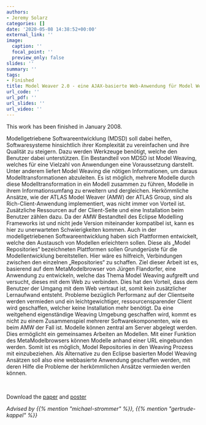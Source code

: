```yaml
---
authors:
- Jeremy Solarz
categories: []
date: '2020-05-08 14:38:52+00:00'
external_link: ''
image:
  caption: ''
  focal_point: ''
  preview_only: false
slides: ''
summary: ''
tags:
- Finished
title: Model Weaver 2.0 - eine AJAX-basierte Web-Anwendung für Model Weaving
url_code: ''
url_pdf: ''
url_slides: ''
url_video: ''
---
```


This work has been finished in January 2008.

Modellgetriebene Softwareentwicklung (MDSD) soll dabei helfen, Softwaresysteme hinsichtlich ihrer Komplexität zu vereinfachen und ihre Qualität zu steigern. Dazu werden Werkzeuge benötigt, welche den Benutzer dabei unterstützen. Ein Bestandteil von MDSD ist Model Weaving, welches für eine Vielzahl von Anwendungen eine Voraussetzung darstellt. Unter anderem liefert Model Weaving die nötigen Informationen, um daraus Modelltransformationen abzuleiten. Es ist möglich, mehrere Modelle durch diese Modelltransformation in ein Modell zusammen zu führen, Modelle in ihrem Informationsumfang zu erweitern und dergleichen. Herkömmliche Ansätze, wie der ATLAS Model Weaver (AMW) der ATLAS Group, sind als Rich-Client-Anwendung implementiert, was nicht immer von Vorteil ist. Zusätzliche Ressourcen auf der Client-Seite und eine Installation beim Benutzer zählen dazu. Da der AMW Bestandteil des Eclipse Modelling Frameworks ist und nicht jede Version miteinander kompatibel ist, kann es hier zu unerwarteten Schwierigkeiten kommen. Auch in der modellgetriebenen Softwareentwicklung haben sich Plattformen entwickelt, welche den Austausch von Modellen erleichtern sollen. Diese als „Model Repositories“ bezeichneten Plattformen sollen Grundgerüste für die Modellentwicklung bereitstellen. Hier wäre es hilfreich, Verbindungen zwischen den einzelnen „Repositories“ zu schaffen. Ziel dieser Arbeit ist es, basierend auf dem MetaModelbrowser von Jürgen Flandorfer, eine Anwendung zu entwickeln, welche das Thema Model Weaving aufgreift und versucht, dieses mit dem Web zu verbinden. Dies hat den Vorteil, dass dem Benutzer der Umgang mit dem Web vertraut ist, somit kein zusätzlicher Lernaufwand entsteht. Probleme bezüglich Performanz auf der Clientseite werden vermieden und ein leichtgewichtiger, ressourcensparender Client wird geschaffen, welcher keine Installation mehr benötigt. Da eine weitgehend eigenständige Weaving Umgebung geschaffen wird, kommt es nicht zu einem Zusammenspiel mehrerer Softwarekomponenten, wie es beim AMW der Fall ist. Modelle können zentral am Server abgelegt werden. Dies ermöglicht ein gemeinsames Arbeiten an Modellen. Mit einer Funktion des MetaModelbrowsers können Modelle anhand einer URL eingebunden werden. Somit ist es möglich, Model Repositories in den Weaving Prozess mit einzubeziehen. Als Alternative zu den Eclipse basierten Model Weaving Ansätzen soll also eine webbasierte Anwendung geschaffen werden, mit deren Hilfe die Probleme der herkömmlichen Ansätze vermieden werden können.

&nbsp;

 Download the [paper](https://www.big.tuwien.ac.at/app/uploads/2016/10/Solarz_paper.pdf) and [poster](https://www.big.tuwien.ac.at/app/uploads/2016/10/Solarz_poster.pdf)

*Advised by {{% mention "michael-strommer" %}}, {{% mention "gertrude-kappel" %}}*